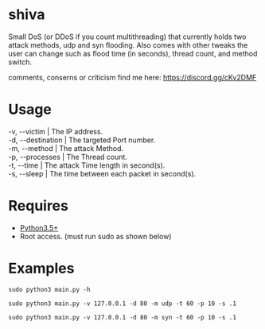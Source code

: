 # shiva

Small DoS (or DDoS if you count multithreading) that currently holds two attack methods, udp and syn flooding.
Also comes with other tweaks the user can change such as flood time (in seconds), thread count, and method switch.

comments, conserns or criticism find me here: https://discord.gg/cKv2DMF

# Usage
-v, --victim      | The IP address.                             
-d, --destination | The targeted Port number.                   
-m, --method      | The attack Method.                          
-p, --processes   | The Thread count.                         
-t, --time        | The attack Time length in second(s).        
-s, --sleep       | The time between each packet in second(s).  


# Requires
* [Python3.5+](http://www.dropwizard.io/1.0.2/docs/)
* Root access. (must run sudo as shown below)

# Examples
```
sudo python3 main.py -h
```
```
sudo python3 main.py -v 127.0.0.1 -d 80 -m udp -t 60 -p 10 -s .1
```
```
sudo python3 main.py -v 127.0.0.1 -d 80 -m syn -t 60 -p 10 -s .1
```
